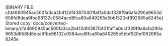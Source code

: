 [BINARY FILE: cfd4690945ac500fa3ca2b412df43870401faf1a0dcf339f9a6afa290a9653d658fd8dea9fbe98132c0584acd8fca80a649265e5bbf520ef892685a8245e]
Stored copy: docs/converted-binary/cfd4690945ac500fa3ca2b412df43870401faf1a0dcf339f9a6afa290a9653d658fd8dea9fbe98132c0584acd8fca80a649265e5bbf520ef892685a8245e
